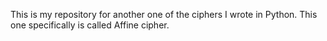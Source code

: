 This is my repository for another one of the ciphers I wrote in Python. This one specifically is called Affine cipher.
